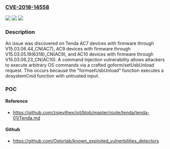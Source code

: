 ### [CVE-2018-14558](https://cve.mitre.org/cgi-bin/cvename.cgi?name=CVE-2018-14558)
![](https://img.shields.io/static/v1?label=Product&message=n%2Fa&color=blue)
![](https://img.shields.io/static/v1?label=Version&message=n%2Fa&color=blue)
![](https://img.shields.io/static/v1?label=Vulnerability&message=n%2Fa&color=brighgreen)

### Description

An issue was discovered on Tenda AC7 devices with firmware through V15.03.06.44_CN(AC7), AC9 devices with firmware through V15.03.05.19(6318)_CN(AC9), and AC10 devices with firmware through V15.03.06.23_CN(AC10). A command Injection vulnerability allows attackers to execute arbitrary OS commands via a crafted goform/setUsbUnload request. This occurs because the "formsetUsbUnload" function executes a dosystemCmd function with untrusted input.

### POC

#### Reference
- https://github.com/zsjevilhex/iot/blob/master/route/tenda/tenda-01/Tenda.md

#### Github
- https://github.com/Ostorlab/known_exploited_vulnerbilities_detectors

